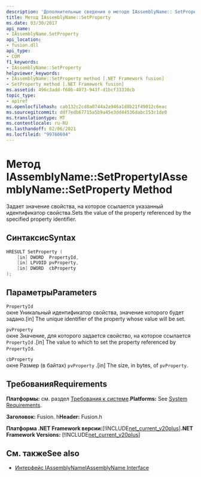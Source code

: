 ```yaml
---
description: 'Дополнительные сведения о методе IAssemblyName:: SetProperty.'
title: Метод IAssemblyName::SetProperty
ms.date: 03/30/2017
api_name:
- IAssemblyName.SetProperty
api_location:
- fusion.dll
api_type:
- COM
f1_keywords:
- IAssemblyName::SetProperty
helpviewer_keywords:
- IAssemblyName::SetProperty method [.NET Framework fusion]
- SetProperty method [.NET Framework fusion]
ms.assetid: 496c3add-f60b-4073-943f-d1bcf33330cb
topic_type:
- apiref
ms.openlocfilehash: cab132c2cd8a0744a2a946a1d8b21f49012c6eac
ms.sourcegitcommit: ddf7edb67715a5b9a45e3dd44536dabc153c1de0
ms.translationtype: MT
ms.contentlocale: ru-RU
ms.lasthandoff: 02/06/2021
ms.locfileid: "99760694"
---
```

# <a name="iassemblynamesetproperty-method"></a><span data-ttu-id="698ee-103">Метод IAssemblyName::SetProperty</span><span class="sxs-lookup"><span data-stu-id="698ee-103">IAssemblyName::SetProperty Method</span></span>

<span data-ttu-id="698ee-104">Задает значение свойства, на которое ссылается указанный идентификатор свойства.</span><span class="sxs-lookup"><span data-stu-id="698ee-104">Sets the value of the property referenced by the specified property identifier.</span></span>  
  
## <a name="syntax"></a><span data-ttu-id="698ee-105">Синтаксис</span><span class="sxs-lookup"><span data-stu-id="698ee-105">Syntax</span></span>  
  
```cpp  
HRESULT SetProperty (  
    [in] DWORD  PropertyId,  
    [in] LPVOID pvProperty,  
    [in] DWORD  cbProperty  
);  
```  
  
## <a name="parameters"></a><span data-ttu-id="698ee-106">Параметры</span><span class="sxs-lookup"><span data-stu-id="698ee-106">Parameters</span></span>  

 `PropertyId`  
 <span data-ttu-id="698ee-107">окне Уникальный идентификатор свойства, значение которого будет задано.</span><span class="sxs-lookup"><span data-stu-id="698ee-107">[in] The unique identifier of the property whose value will be set.</span></span>  
  
 `pvProperty`  
 <span data-ttu-id="698ee-108">окне Значение, для которого задается свойство, на которое ссылается `PropertyId` .</span><span class="sxs-lookup"><span data-stu-id="698ee-108">[in] The value to which to set the property referenced by `PropertyId`.</span></span>  
  
 `cbProperty`  
 <span data-ttu-id="698ee-109">окне Размер (в байтах) `pvProperty` .</span><span class="sxs-lookup"><span data-stu-id="698ee-109">[in] The size, in bytes, of `pvProperty`.</span></span>  
  
## <a name="requirements"></a><span data-ttu-id="698ee-110">Требования</span><span class="sxs-lookup"><span data-stu-id="698ee-110">Requirements</span></span>  

 <span data-ttu-id="698ee-111">**Платформы:** см. раздел [Требования к системе](../../get-started/system-requirements.md).</span><span class="sxs-lookup"><span data-stu-id="698ee-111">**Platforms:** See [System Requirements](../../get-started/system-requirements.md).</span></span>  
  
 <span data-ttu-id="698ee-112">**Заголовок:** Fusion. h</span><span class="sxs-lookup"><span data-stu-id="698ee-112">**Header:** Fusion.h</span></span>  
  
 <span data-ttu-id="698ee-113">**Платформа .NET Framework версии:**[!INCLUDE[net_current_v20plus](../../../../includes/net-current-v20plus-md.md)]</span><span class="sxs-lookup"><span data-stu-id="698ee-113">**.NET Framework Versions:** [!INCLUDE[net_current_v20plus](../../../../includes/net-current-v20plus-md.md)]</span></span>  
  
## <a name="see-also"></a><span data-ttu-id="698ee-114">См. также</span><span class="sxs-lookup"><span data-stu-id="698ee-114">See also</span></span>

- [<span data-ttu-id="698ee-115">Интерфейс IAssemblyName</span><span class="sxs-lookup"><span data-stu-id="698ee-115">IAssemblyName Interface</span></span>](iassemblyname-interface.md)
